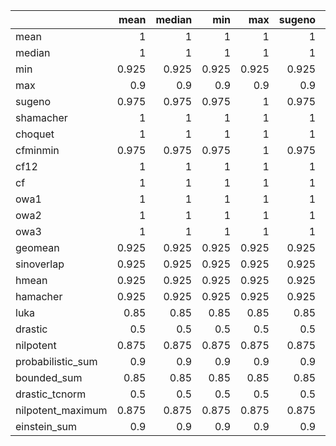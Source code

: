 |                   |   mean |   median |   min |   max |   sugeno |   shamacher |   choquet |   cfminmin |   cf12 |    cf |   owa1 |   owa2 |   owa3 |   geomean |   sinoverlap |   hmean |   hamacher |   luka |   drastic |   nilpotent |   probabilistic_sum |   bounded_sum |   drastic_tcnorm |   nilpotent_maximum |   einstein_sum |
|:------------------|-------:|---------:|------:|------:|---------:|------------:|----------:|-----------:|-------:|------:|-------:|-------:|-------:|----------:|-------------:|--------:|-----------:|-------:|----------:|------------:|--------------------:|--------------:|-----------------:|--------------------:|---------------:|
| mean              |  1     |    1     | 1     | 1     |    1     |       1     |     1     |      1     |  1     | 1     |  1     |  1     |  1     |     1     |        1     |   1     |      1     |  0.975 |       0.5 |       1     |               1     |         0.975 |              0.5 |                1    |          1     |
| median            |  1     |    1     | 1     | 1     |    1     |       1     |     1     |      1     |  0.975 | 1     |  1     |  1     |  1     |     1     |        1     |   1     |      1     |  0.95  |       0.5 |       1     |               1     |         0.95  |              0.5 |                1    |          1     |
| min               |  0.925 |    0.925 | 0.925 | 0.925 |    0.925 |       0.925 |     0.925 |      0.925 |  0.925 | 0.925 |  0.925 |  0.925 |  0.925 |     0.925 |        0.925 |   0.925 |      0.925 |  0.5   |       0.5 |       0.85  |               0.925 |         0.9   |              0.5 |                0.9  |          0.9   |
| max               |  0.9   |    0.9   | 0.9   | 0.9   |    0.9   |       0.9   |     0.9   |      0.9   |  0.975 | 0.9   |  0.9   |  0.9   |  0.9   |     0.9   |        0.9   |   0.9   |      0.9   |  0.9   |       0.5 |       0.9   |               0.9   |         0.5   |              0.5 |                0.85 |          0.9   |
| sugeno            |  0.975 |    0.975 | 0.975 | 1     |    0.975 |       0.975 |     0.975 |      0.975 |  0.975 | 1     |  0.975 |  0.975 |  0.975 |     0.975 |        0.975 |   0.975 |      1     |  0.975 |       0.5 |       1     |               0.975 |         0.975 |              0.5 |                1    |          1     |
| shamacher         |  1     |    1     | 1     | 1     |    1     |       1     |     1     |      1     |  1     | 1     |  1     |  1     |  1     |     1     |        1     |   1     |      1     |  0.975 |       0.5 |       1     |               1     |         0.975 |              0.5 |                1    |          1     |
| choquet           |  1     |    1     | 1     | 1     |    1     |       1     |     1     |      1     |  1     | 1     |  1     |  1     |  1     |     1     |        1     |   1     |      1     |  0.975 |       0.5 |       1     |               1     |         0.975 |              0.5 |                1    |          1     |
| cfminmin          |  0.975 |    0.975 | 0.975 | 1     |    0.975 |       0.975 |     0.975 |      0.975 |  0.975 | 1     |  0.975 |  0.975 |  0.975 |     0.975 |        0.975 |   0.975 |      1     |  0.975 |       0.5 |       1     |               0.975 |         0.975 |              0.5 |                1    |          1     |
| cf12              |  1     |    1     | 1     | 1     |    1     |       1     |     1     |      1     |  0     | 1     |  1     |  1     |  1     |     1     |        0.95  |   1     |      1     |  0.975 |       0.5 |       1     |               0.95  |         0.95  |              0.5 |                1    |          0.975 |
| cf                |  1     |    1     | 1     | 1     |    1     |       1     |     1     |      1     |  0.975 | 1     |  1     |  1     |  1     |     1     |        0.975 |   1     |      1     |  0.975 |       0.5 |       1     |               0.975 |         0.975 |              0.5 |                1    |          1     |
| owa1              |  1     |    1     | 1     | 1     |    1     |       1     |     1     |      1     |  0.975 | 1     |  1     |  1     |  1     |     1     |        1     |   1     |      1     |  0.975 |       0.5 |       1     |               1     |         0.95  |              0.5 |                1    |          1     |
| owa2              |  1     |    1     | 1     | 1     |    1     |       1     |     1     |      1     |  1     | 1     |  1     |  1     |  1     |     1     |        1     |   1     |      1     |  0.95  |       0.5 |       1     |               1     |         0.975 |              0.5 |                1    |          1     |
| owa3              |  1     |    1     | 1     | 1     |    1     |       1     |     1     |      1     |  1     | 1     |  1     |  1     |  1     |     1     |        1     |   1     |      1     |  0.975 |       0.5 |       1     |               1     |         0.975 |              0.5 |                1    |          1     |
| geomean           |  0.925 |    0.925 | 0.925 | 0.925 |    0.925 |       0.925 |     0.925 |      0.925 |  0.925 | 0.925 |  0.925 |  0.925 |  0.925 |     0.925 |        0.925 |   0.925 |      0.925 |  0.5   |       0.5 |       0.85  |               0.925 |         0.9   |              0.5 |                0.9  |          0.9   |
| sinoverlap        |  0.925 |    0.925 | 0.925 | 0.925 |    0.925 |       0.925 |     0.925 |      0.925 |  0.925 | 0.925 |  0.925 |  0.925 |  0.925 |     0.925 |        0.925 |   0.925 |      0.925 |  0.5   |       0.5 |       0.85  |               0.925 |         0.9   |              0.5 |                0.9  |          0.9   |
| hmean             |  0.925 |    0.925 | 0.925 | 0.925 |    0.925 |       0.925 |     0.925 |      0.925 |  0.925 | 0.925 |  0.925 |  0.925 |  0.925 |     0.925 |        0.925 |   0.925 |      0.925 |  0.5   |       0.5 |       0.85  |               0.925 |         0.9   |              0.5 |                0.9  |          0.9   |
| hamacher          |  0.925 |    0.925 | 0.925 | 0.925 |    0.925 |       0.925 |     0.925 |      0.925 |  0.075 | 0.925 |  0.925 |  0.925 |  0.925 |     0.925 |        0.925 |   0.925 |      0.925 |  0.5   |       0.5 |       0.85  |               0.925 |         0.9   |              0.5 |                0.9  |          0.9   |
| luka              |  0.85  |    0.85  | 0.85  | 0.85  |    0.85  |       0.85  |     0.85  |      0.85  |  1     | 0.85  |  0.85  |  0.85  |  0.85  |     0.85  |        0.9   |   0.85  |      0.8   |  0.5   |       0.5 |       0.85  |               0.9   |         0.9   |              0.5 |                0.9  |          0.9   |
| drastic           |  0.5   |    0.5   | 0.5   | 0.5   |    0.5   |       0.5   |     0.5   |      0.5   |  0.5   | 0.5   |  0.5   |  0.5   |  0.5   |     0.5   |        0.5   |   0.5   |      0.5   |  0.5   |       0.5 |       0.5   |               0.5   |         0.5   |              0.5 |                0.5  |          0.5   |
| nilpotent         |  0.875 |    0.875 | 0.875 | 0.875 |    0.875 |       0.875 |     0.875 |      0.875 |  0.95  | 0.875 |  0.875 |  0.875 |  0.875 |     0.875 |        0.9   |   0.875 |      0.8   |  0.5   |       0.5 |       0.85  |               0.9   |         0.9   |              0.5 |                0.9  |          0.9   |
| probabilistic_sum |  0.9   |    0.9   | 0.9   | 0.9   |    0.9   |       0.9   |     0.9   |      0.9   |  0.825 | 0.9   |  0.9   |  0.9   |  0.9   |     0.9   |        0.9   |   0.9   |      0.975 |  0.9   |       0.5 |       0.925 |               0.9   |         0.5   |              0.5 |                0.85 |          0.9   |
| bounded_sum       |  0.85  |    0.85  | 0.85  | 0.85  |    0.85  |       0.85  |     0.85  |      0.85  |  0.5   | 0.85  |  0.85  |  0.85  |  0.85  |     0.85  |        0.65  |   0.85  |      0.9   |  0.9   |       0.5 |       0.9   |               0.725 |         0.5   |              0.5 |                0.85 |          0.8   |
| drastic_tcnorm    |  0.5   |    0.5   | 0.5   | 0.5   |    0.5   |       0.5   |     0.5   |      0.5   |  0.5   | 0.5   |  0.5   |  0.5   |  0.5   |     0.5   |        0.5   |   0.5   |      0.5   |  0.5   |       0.5 |       0.5   |               0.5   |         0.5   |              0.5 |                0.5  |          0.5   |
| nilpotent_maximum |  0.875 |    0.875 | 0.875 | 0.875 |    0.875 |       0.875 |     0.875 |      0.875 |  0.5   | 0.875 |  0.875 |  0.875 |  0.875 |     0.875 |        0.65  |   0.875 |      0.9   |  0.9   |       0.5 |       0.9   |               0.725 |         0.5   |              0.5 |                0.85 |          0.8   |
| einstein_sum      |  0.9   |    0.9   | 0.9   | 0.9   |    0.9   |       0.9   |     0.9   |      0.9   |  0.375 | 0.9   |  0.9   |  0.9   |  0.9   |     0.9   |        0.9   |   0.9   |      0.9   |  0.9   |       0.5 |       0.9   |               0.9   |         0.5   |              0.5 |                0.85 |          0.9   |